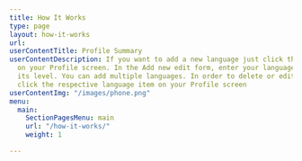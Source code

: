 ```yaml
---
title: How It Works
type: page
layout: how-it-works
url: 
userContentTitle: Profile Summary
userContentDescription: If you want to add a new language just click the Add icon
  on your Profile screen. In the Add new edit form, enter your language and specify
  its level. You can add multiple languages. In order to delete or edit your language
  click the respective language item on your Profile screen
userContentImg: "/images/phone.png"
menu:
  main:
    SectionPagesMenu: main
    url: "/how-it-works/"
    weight: 1

---
```

